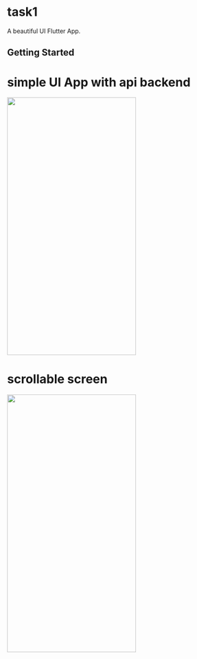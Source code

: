 # task1

A beautiful UI Flutter App.

## Getting Started

# simple UI App with api backend

<img src="https://user-images.githubusercontent.com/92157668/192308239-18192009-fbed-4019-b3b9-0cce8311c133.jpg" width="300" height="600">

# scrollable screen

<img src="https://user-images.githubusercontent.com/92157668/192310537-1a3b2153-4976-4ee3-9018-4e14ba87812c.jpg" width="300" height="600">





